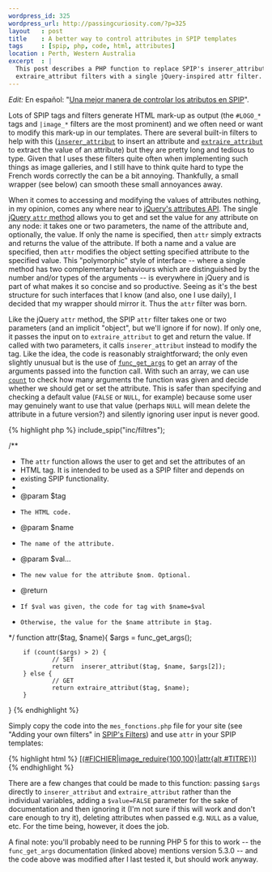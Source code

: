 ```yaml
--- 
wordpress_id: 325
wordpress_url: http://passingcuriosity.com/?p=325
layout   : post
title    : A better way to control attributes in SPIP templates
tags     : [spip, php, code, html, attributes]
location : Perth, Western Australia
excerpt  : |
  This post describes a PHP function to replace SPIP's inserer_attribut and
  extraire_attribut filters with a single jQuery-inspired attr filter.
---
```


*Edit:* En español: 
"[Una mejor manera de controlar los atributos en SPIP][en-es]".

[en-es]: http://nqnwebs.com/blog/article/una-mejor-manera-de-controlar-los

Lots of SPIP tags and filters generate HTML mark-up as output (the `#LOGO_*`
tags and `|image_*` filters are the most prominent) and we often need or want
to modify this mark-up in our templates. There are several built-in filters to
help with this
([`inserer_attribut`](http://www.spip.net/en_article2465.html#inserer_attribut)
to insert an attribute and
[`extraire_attribut`](http://www.spip.net/en_article2465.html#extraire_attribut)
to extract the value of an attribute) but they are pretty long and tedious to
type. Given that I uses these filters quite often when implementing such
things as image galleries, and I still have to think quite hard to type the
French words correctly the can be a bit annoying. Thankfully, a small wrapper
(see below) can smooth these small annoyances away.

When it comes to accessing and modifying the values of attributes nothing, in
my opinion, comes any where near to [jQuery's attributes
API](http://docs.jquery.com/Attributes). The single [jQuery `attr`
method](http://docs.jquery.com/Attributes/attr) allows you to get and set the
value for any attribute on any node: it takes one or two parameters, the name
of the attribute and, optionally, the value. If only the name is specified,
then `attr` simply extracts and returns the value of the attribute. If both a
name and a value are specified, then `attr` modifies the object setting
specified attribute to the specified value. This "polymorphic" style of
interface -- where a single method has two complementary behaviours which are
distinguished by the number and/or types of the arguments -- is everywhere in
jQuery and is part of what makes it so concise and so productive. Seeing as
it's the best structure for such interfaces that I know (and also, one I use
daily), I decided that my wrapper should mirror it. Thus the `attr` filter was
born.

Like the jQuery `attr` method, the SPIP `attr` filter takes one or two
parameters (and an implicit "object", but we'll ignore if for now). If only
one, it passes the input on to `extraire_attribut` to get and return the
value. If called with two parameters, it calls `inserer_attribut` instead to
modify the tag. Like the idea, the code is reasonably straightforward; the
only even slightly unusual but is the use of
[`func_get_args`](http://php.net/func_get_args "PHP manual for func_get_args")
to get an array of the arguments passed into the function call. With such an
array, we can use [`count`](http://php.net/count "PHP manual for count") to
check how many arguments the function was given and decide whether we should
get or set the attribute. This is safer than specifying and checking a default
value (`FALSE` or `NULL`, for example) because some user may genuinely want to
use that value (perhaps `NULL` will mean delete the attribute in a future
version?) and silently ignoring user input is never good.

{% highlight php %}
include_spip("inc/filtres");

/**
 * The `attr` function allows the user to get and set the attributes of an
 * HTML tag. It is intended to be used as a SPIP filter and depends on 
 * existing SPIP functionality.
 *
 * @param $tag
 *     The HTML code.
 * @param $name
 *     The name of the attribute.
 * @param $val...
 *     The new value for the attribute $nom. Optional.
 * @return
 *     If $val was given, the code for tag with $name=$val
 *     Otherwise, the value for the $name attribute in $tag.
 */
function attr($tag, $name){
        $args = func_get_args();
 
        if (count($args) > 2) {
                // SET
                return  inserer_attribut($tag, $name, $args[2]);
        } else {
                // GET
                return extraire_attribut($tag, $name);
        }
}
{% endhighlight %}

Simply copy the code into the `mes_fonctions.php` file for your site (see
"Adding your own filters" in [SPIP's
Filters](http://www.spip.net/en_article2465.html)) and use `attr` in your SPIP
templates:

{% highlight html %}
<a href="[(#FICHIER|attr{src})]" class="lightbox" title="#TITRE">
    [(#FICHIER|image_reduire{100,100}|attr{alt,#TITRE})]
</a>
{% endhighlight %}

There are a few changes that could be made to this function: passing `$args`
directly to `inserer_attribut` and `extraire_attribut` rather than the
individual variables, adding a `$value=FALSE` parameter for the sake of
documentation and then ignoring it (I'm not sure if this will work and don't
care enough to try it), deleting attributes when passed e.g. `NULL` as a
value, etc. For the time being, however, it does the job.

A final note: you'll probably need to be running PHP 5 for this to work -- the
`func_get_args` documentation (linked above) mentions version 5.3.0 -- and the
code above was modified after I last tested it, but should work anyway.